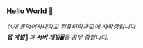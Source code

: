 ### Hello World 👋
<p>
  <em>
    현재 동덕여자대학교 컴퓨터학과💻에 재학중입니다 <br>
    <b>앱 개발</b>📱과 <b>서버 개발</b>🖥을 공부 중입니다. 
  </em>  
</p>
